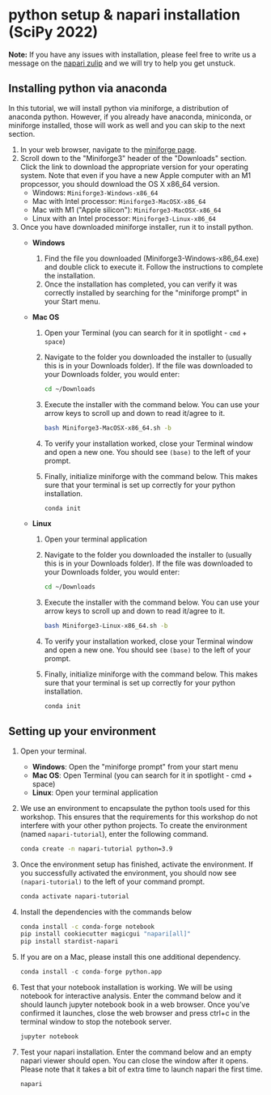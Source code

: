# python setup & napari installation (SciPy 2022)

**Note:** If you have any issues with installation, please feel free to write us a message on the [napari zulip](https://napari.zulipchat.com/#narrow/stream/212875-general) and we will try to help you get unstuck.


## Installing python via anaconda

In this tutorial, we will install python via miniforge, a distribution of anaconda python. However, if you already have anaconda, miniconda, or miniforge installed, those will work as well and you can skip to the next section.

1. In your web browser, navigate to the [miniforge page](https://github.com/conda-forge/miniforge). 
2. Scroll down to the "Miniforge3" header of the "Downloads" section. Click the link to download the appropriate version for your operating system. Note that even if you have a new Apple computer with an M1 propcessor, you should download the OS X x86_64 version.
	- Windows: `Miniforge3-Windows-x86_64`
	- Mac with Intel processor: `Miniforge3-MacOSX-x86_64`
	- Mac with M1 ("Apple silicon"): `Miniforge3-MacOSX-x86_64`
	- Linux with an Intel processor: `Miniforge3-Linux-x86_64`
3. Once you have downloaded miniforge installer, run it to install python.
	- **Windows**
		1. Find the file you downloaded (Miniforge3-Windows-x86_64.exe) and double click to execute it. Follow the instructions to complete the installation.
		2. Once the installation has completed, you can verify it was correctly installed by searching for the "miniforge prompt" in your Start menu.
	- **Mac OS**
		1. Open your Terminal (you can search for it in spotlight - `cmd` + `space`)
		2. Navigate to the folder you downloaded the installer to (usually this is in your Downloads folder). If the file was downloaded to your Downloads folder, you would enter:
		
			```bash
			cd ~/Downloads
			```
			
		3. Execute the installer with the command below. You can use your arrow keys to scroll up and down to read it/agree to it.
		
			```bash
			bash Miniforge3-MacOSX-x86_64.sh -b
			```
			
		4. To verify your installation worked, close your Terminal window and open a new one. You should see `(base)` to the left of your prompt.
		5. Finally, initialize miniforge with the command below. This makes sure that your terminal is set up correctly for your python installation.

		
			```bash
			conda init
			```

	- **Linux**
		1. Open your terminal application
		2. Navigate to the folder you downloaded the installer to (usually this is in your Downloads folder). If the file was downloaded to your Downloads folder, you would enter:
		
			```bash
			cd ~/Downloads
			```
			
		3. Execute the installer with the command below. You can use your arrow keys to scroll up and down to read it/agree to it.
		
			```bash
			bash Miniforge3-Linux-x86_64.sh -b
			```
			
		4. To verify your installation worked, close your Terminal window and open a new one. You should see `(base)` to the left of your prompt.
		5. Finally, initialize miniforge with the command below. This makes sure that your terminal is set up correctly for your python installation.
		
			```bash
			conda init
			```

## Setting up your environment
1. Open your terminal.
	- **Windows**: Open the "miniforge prompt" from your start menu
	- **Mac OS**: Open Terminal (you can search for it in spotlight - cmd + space)
	- **Linux**: Open your terminal application
2. We use an environment to encapsulate the python tools used for this workshop. This ensures that the requirements for this workshop do not interfere with your other python projects. To create the environment (named `napari-tutorial`), enter the following command.

	```bash
	conda create -n napari-tutorial python=3.9
	```

3. Once the environment setup has finished, activate the environment. If you successfully activated the environment, you should now see `(napari-tutorial)` to the left of your command prompt.

	```bash
	conda activate napari-tutorial
	```

4. Install the dependencies with the commands below

	```bash
	conda install -c conda-forge notebook
	pip install cookiecutter magicgui "napari[all]"
	pip install stardist-napari
	```

5. If you are on a Mac, please install this one additional dependency.

	```python
	conda install -c conda-forge python.app
	```

6. Test that your notebook installation is working. We will be using notebook for interactive analysis. Enter the command below and it should launch jupyter notebook book in a web browser. Once you've confirmed it launches, close the web browser and press ctrl+c in the terminal window to stop the notebook server.

	```bash
	jupyter notebook
	```

7. Test your napari installation. Enter the command below and an empty napari viewer should open. You can close the window after it opens. Please note that it takes a bit of extra time to launch napari the first time.
	
	```bash
	napari
	```